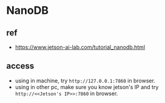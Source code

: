 # NanoDB

## ref

- <https://www.jetson-ai-lab.com/tutorial_nanodb.html>

## access

- using in machine, try `http://127.0.0.1:7860` in browser.
- using in other pc, make sure you know jetson's IP and try `http://<<Jetson's IP>>:7860` in browser.
